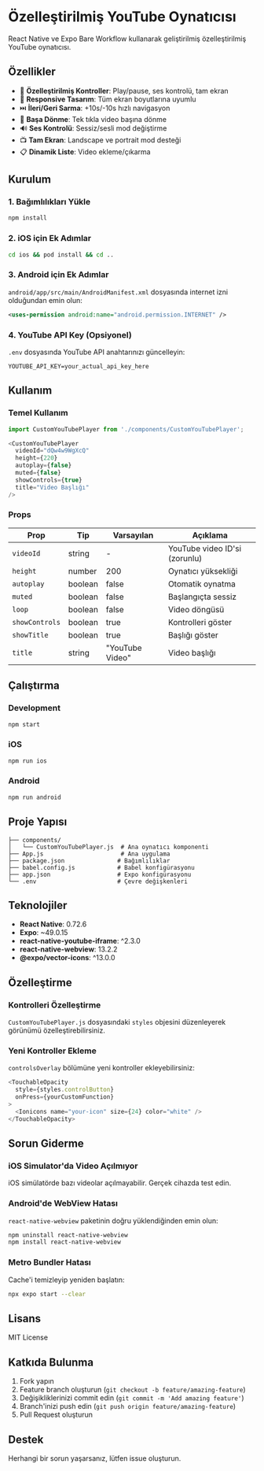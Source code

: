 # Özelleştirilmiş YouTube Oynatıcısı

React Native ve Expo Bare Workflow kullanarak geliştirilmiş özelleştirilmiş YouTube oynatıcısı.

## Özellikler

- 🎥 **Özelleştirilmiş Kontroller**: Play/pause, ses kontrolü, tam ekran
- 📱 **Responsive Tasarım**: Tüm ekran boyutlarına uyumlu
- ⏭️ **İleri/Geri Sarma**: +10s/-10s hızlı navigasyon
- 🔄 **Başa Dönme**: Tek tıkla video başına dönme
- 🔊 **Ses Kontrolü**: Sessiz/sesli mod değiştirme
- 📺 **Tam Ekran**: Landscape ve portrait mod desteği
- 📋 **Dinamik Liste**: Video ekleme/çıkarma

## Kurulum

### 1. Bağımlılıkları Yükle

```bash
npm install
```

### 2. iOS için Ek Adımlar

```bash
cd ios && pod install && cd ..
```

### 3. Android için Ek Adımlar

`android/app/src/main/AndroidManifest.xml` dosyasında internet izni olduğundan emin olun:

```xml
<uses-permission android:name="android.permission.INTERNET" />
```

### 4. YouTube API Key (Opsiyonel)

`.env` dosyasında YouTube API anahtarınızı güncelleyin:

```
YOUTUBE_API_KEY=your_actual_api_key_here
```

## Kullanım

### Temel Kullanım

```javascript
import CustomYouTubePlayer from './components/CustomYouTubePlayer';

<CustomYouTubePlayer
  videoId="dQw4w9WgXcQ"
  height={220}
  autoplay={false}
  muted={false}
  showControls={true}
  title="Video Başlığı"
/>
```

### Props

| Prop | Tip | Varsayılan | Açıklama |
|------|-----|------------|----------|
| `videoId` | string | - | YouTube video ID'si (zorunlu) |
| `height` | number | 200 | Oynatıcı yüksekliği |
| `autoplay` | boolean | false | Otomatik oynatma |
| `muted` | boolean | false | Başlangıçta sessiz |
| `loop` | boolean | false | Video döngüsü |
| `showControls` | boolean | true | Kontrolleri göster |
| `showTitle` | boolean | true | Başlığı göster |
| `title` | string | "YouTube Video" | Video başlığı |

## Çalıştırma

### Development

```bash
npm start
```

### iOS

```bash
npm run ios
```

### Android

```bash
npm run android
```

## Proje Yapısı

```
├── components/
│   └── CustomYouTubePlayer.js  # Ana oynatıcı komponenti
├── App.js                      # Ana uygulama
├── package.json               # Bağımlılıklar
├── babel.config.js            # Babel konfigürasyonu
├── app.json                   # Expo konfigürasyonu
└── .env                       # Çevre değişkenleri
```

## Teknolojiler

- **React Native**: 0.72.6
- **Expo**: ~49.0.15
- **react-native-youtube-iframe**: ^2.3.0
- **react-native-webview**: 13.2.2
- **@expo/vector-icons**: ^13.0.0

## Özelleştirme

### Kontrolleri Özelleştirme

`CustomYouTubePlayer.js` dosyasındaki `styles` objesini düzenleyerek görünümü özelleştirebilirsiniz.

### Yeni Kontroller Ekleme

`controlsOverlay` bölümüne yeni kontroller ekleyebilirsiniz:

```javascript
<TouchableOpacity
  style={styles.controlButton}
  onPress={yourCustomFunction}
>
  <Ionicons name="your-icon" size={24} color="white" />
</TouchableOpacity>
```

## Sorun Giderme

### iOS Simulator'da Video Açılmıyor

iOS simülatörde bazı videolar açılmayabilir. Gerçek cihazda test edin.

### Android'de WebView Hatası

`react-native-webview` paketinin doğru yüklendiğinden emin olun:

```bash
npm uninstall react-native-webview
npm install react-native-webview
```

### Metro Bundler Hatası

Cache'i temizleyip yeniden başlatın:

```bash
npx expo start --clear
```

## Lisans

MIT License

## Katkıda Bulunma

1. Fork yapın
2. Feature branch oluşturun (`git checkout -b feature/amazing-feature`)
3. Değişikliklerinizi commit edin (`git commit -m 'Add amazing feature'`)
4. Branch'inizi push edin (`git push origin feature/amazing-feature`)
5. Pull Request oluşturun

## Destek

Herhangi bir sorun yaşarsanız, lütfen issue oluşturun. 